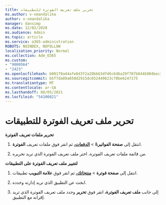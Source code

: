 ```yaml
---
title: تحرير ملف تعريف الفوترة للتطبيقات
ms.author: v-smandalika
author: v-smandalika
manager: dansimp
ms.date: 12/02/2020
ms.audience: Admin
ms.topic: article
ms.service: o365-administration
ROBOTS: NOINDEX, NOFOLLOW
localization_priority: Normal
ms.collection: Adm_O365
ms.custom:
- "9000564"
- "2423"
ms.openlocfilehash: b00170a44afe8d3f2a28bb63df46c646a29f787b844b904bec3b3006fefba300
ms.sourcegitcommit: b5f7da89a650d2915dc652449623c78be6247175
ms.translationtype: MT
ms.contentlocale: ar-SA
ms.lasthandoff: 08/05/2021
ms.locfileid: "54100821"
---
```

# <a name="edit-billing-profile-for-apps"></a>تحرير ملف تعريف الفوترة للتطبيقات

**تحرير ملفات تعريف الفوترة**

1. انتقل إلى **صفحة الفواتير**&  >  **[الدفعات،](https://go.microsoft.com/fwlink/p/?linkid=848039)** ثم انقر فوق ملفات تعريف **الفوترة**.

2. من قائمة ملفات تعريف الفوترة، اختر ملف تعريف الفوترة الذي تريد تحريره.

**لتغيير ملف تعريف الفوترة على التطبيقات**

1. انتقل إلى **صفحة فوترة**  >  **[منتجاتك،](https://go.microsoft.com/fwlink/p/?linkid=842054)** ثم انقر فوق **علامة التبويب** تطبيقات.

2. ابحث عن التطبيق الذي تريد إدارته وحدده.  

3. إلى جانب **ملف تعريف الفوترة،** انقر فوق **تحرير** وحدد ملف تعريف الفوترة الذي تريد إقرانه مع التطبيق.